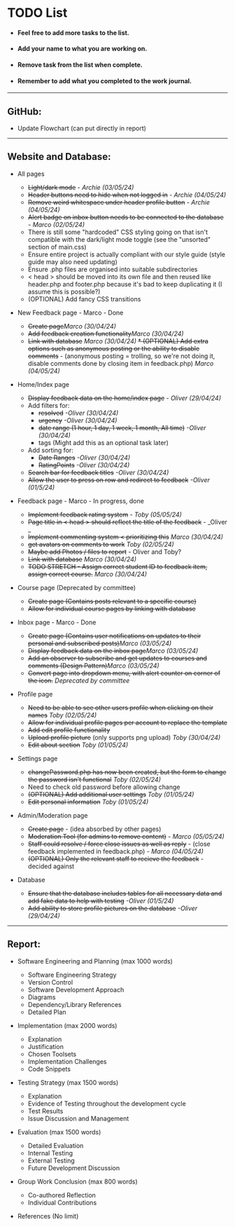 # TODO List
* #### Feel free to add more tasks to the list.
* #### Add your name to what you are working on.
* #### Remove task from the list when complete.
* #### Remember to add what you completed to the work journal.

---

## GitHub:

* Update Flowchart (can put directly in report)

---

## Website and Database:

* All pages
  * ~~Light/dark mode~~ - _Archie (03/05/24)_
  * ~~Header buttons need to hide when not logged in~~ - _Archie (04/05/24)_
  * ~~Remove weird whitespace under header profile button~~ - _Archie (04/05/24)_
  * ~~Alert badge on inbox button needs to be connected to the database~~ -  _Marco (02/05/24)_
  * There is still some "hardcoded" CSS styling going on that isn't compatible with the dark/light mode toggle (see the "unsorted" section of main.css)
  * Ensure entire project is actually compliant with our style guide (style guide may also need updating)
  * Ensure .php files are organised into suitable subdirectories
  * < head > should be moved into its own file and then reused like header.php and footer.php because it's bad to keep duplicating it (I assume this is possible?)
  * (OPTIONAL) Add fancy CSS transitions

* New Feedback page - Marco - Done
  * ~~Create page~~_Marco (30/04/24)_
  * ~~Add feedback creation functionality~~_Marco (30/04/24)_
  * ~~Link with database~~ _Marco (30/04/24)_
  ~~* (OPTIONAL) Add extra options such as anonymous posting or the ability to disable comments~~ - (anonymous posting = trolling, so we're not doing it, disable comments done by closing item in feedback.php) _Marco (04/05/24)_

* Home/Index page
  * ~~Display feedback data on the home/index page~~               _- Oliver (29/04/24)_
  * Add filters for:
      *  ~~resolved~~                                              _-Oliver (30/04/24)_
      *  ~~urgency~~                                               _-Oliver (30/04/24)_
      *  ~~date range (1 hour, 1 day, 1 week, 1 month, All time)~~ _-Oliver (30/04/24)_
      *  tags (Might add this as an optional task later)
  * Add sorting for:
      * ~~Date Ranges~~                                            _-Oliver (30/04/24)_
      * ~~RatingPoints~~                                           _-Oliver (30/04/24)_
  * ~~Search bar for feedback titles~~                             _-Oliver (30/04/24)_
  * ~~Allow the user to press on row and redirect to feedback~~    _-Oliver (01/5/24)_
  

* Feedback page - Marco - In progress, done
  * ~~Implement feedback rating system~~ -  _Toby (05/05/24)_
  * ~~Page title in < head > should reflect the title of the feedback~~ -  _Oliver _
  * ~~Implement commenting system < prioritizing this~~ _Marco (30/04/24)_
  * ~~get avatars on comments to work~~ _Toby (02/05/24)_
  * ~~Maybe add Photos / files to report~~ - Oliver and Toby?
  * ~~Link with database~~ _Marco (30/04/24)_
  * ~~TODO STRETCH - Assign correct student ID to feedback item, assign correct course.~~ _Marco (30/04/24)_

* Course page (Deprecated by committee)
  * ~~Create page (Contains posts relevant to a specific course)~~ 
  * ~~Allow for individual course pages by linking with database~~
 
* Inbox page - Marco - Done
  * ~~Create page (Contains user notifications on updates to their personal and subscribed posts)~~_Marco (03/05/24)_
  * ~~Display feedback data on the inbox page~~_Marco (03/05/24)_
  * ~~Add an observer to subscribe and get updates to courses and comments (Design Pattern)~~_Marco (03/05/24)_
  * ~~Convert page into dropdown menu, with alert counter on corner of the icon.~~ _Deprecated by committee_

* Profile page
  * ~~Need to be able to see other users profile when clicking on their names~~ _Toby (02/05/24)_
  * ~~Allow for individual profile pages per account to replace the template~~
  * ~~Add edit profile functionality~~ 
  * ~~Upload profile picture~~  (only supports png upload) _Toby (30/04/24)_
  * ~~Edit about section~~ _Toby (01/05/24)_

* Settings page
  * ~~changePassword.php has now been created, but the form to change the password isn't functional~~ _Toby (02/05/24)_
  * Need to check old password before allowing change
  * ~~(OPTIONAL) Add additional user settings~~ _Toby (01/05/24)_
  * ~~Edit personal information~~ _Toby (01/05/24)_

* Admin/Moderation page
  * ~~Create page~~ - (idea absorbed by other pages)
  * ~~Moderation Tool (for admins to remove content)~~ - _Marco (05/05/24)_
  * ~~Staff could resolve / force close issues as well as reply~~ - (close feedback implemented in feedback.php) - _Marco (04/05/24)_
  * ~~(OPTIONAL) Only the relevant staff to recieve the feedback~~ - decided against

* Database
  * ~~Ensure that the database includes tables for all necessary data and add fake data to help with testing~~   _-Oliver (01/5/24)_
  * ~~Add ability to store profile pictures on the database~~                                                    _-Oliver (29/04/24)_

---

## Report:

* Software Engineering and Planning (max 1000 words) 
  * Software Engineering Strategy 
  * Version Control 
  * Software Development Approach 
  * Diagrams 
  * Dependency/Library References
  * Detailed Plan

* Implementation (max 2000 words)
  * Explanation
  * Justification
  * Chosen Toolsets
  * Implementation Challenges
  * Code Snippets

* Testing Strategy (max 1500 words)
  * Explanation
  * Evidence of Testing throughout the development cycle
  * Test Results
  * Issue Discussion and Management

* Evaluation (max 1500 words)
  * Detailed Evaluation
  * Internal Testing
  * External Testing
  * Future Development Discussion

* Group Work Conclusion (max 800 words)
  * Co-authored Reflection
  * Individual Contributions

* References (No limit)
